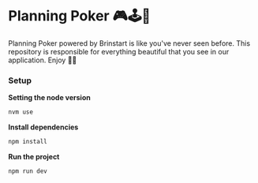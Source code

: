 # Planning Poker 🎮🕹️🎯

Planning Poker powered by Brinstart is like you've never seen before.
This repository is responsible for everything beautiful that you see in our application. Enjoy 💅🏽

### Setup

**Setting the node version**
```bash
nvm use
```
**Install dependencies**
```bash
npm install
```
**Run the project**
```bash
npm run dev
```
